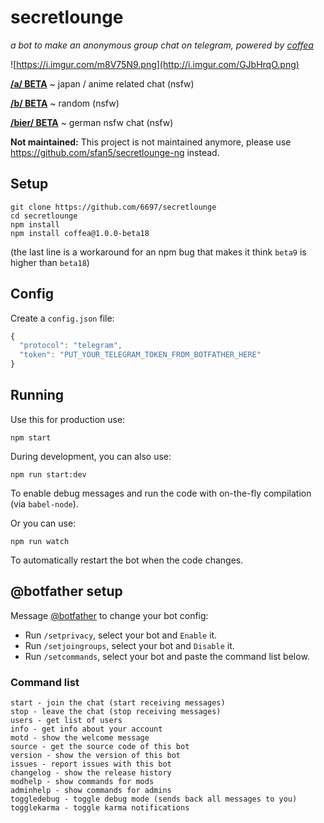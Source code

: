 # secretlounge

_a bot to make an anonymous group chat on telegram, powered by [coffea](https://github.com/caffeinery/coffea)_

![https://i.imgur.com/m8V75N9.png](http://i.imgur.com/GJbHrqO.png)

**[/a/ BETA](https://telegram.me/animeloungebot)** ~ japan / anime related chat (nsfw)

**[/b/ BETA](https://telegram.me/secretloungebot)** ~ random (nsfw)

**[/bier/ BETA](https://telegram.me/bierloungebot)** ~ german nsfw chat (nsfw)

**Not maintained:** This project is not maintained anymore, please use https://github.com/sfan5/secretlounge-ng instead.

## Setup

```
git clone https://github.com/6697/secretlounge
cd secretlounge
npm install
npm install coffea@1.0.0-beta18
```

(the last line is a workaround for an npm bug that makes it think `beta9` is higher than `beta18`)


## Config

Create a `config.json` file:

```js
{
  "protocol": "telegram",
  "token": "PUT_YOUR_TELEGRAM_TOKEN_FROM_BOTFATHER_HERE"
}
```


## Running

Use this for production use:

```
npm start
```

During development, you can also use:

```
npm run start:dev
```

To enable debug messages and run the code with on-the-fly compilation
(via `babel-node`).

Or you can use:

```
npm run watch
```

To automatically restart the bot when the code changes.


## @botfather setup

Message [@botfather](https://telegram.me/botfather) to change your bot config:

 * Run `/setprivacy`, select your bot and `Enable` it.
 * Run `/setjoingroups`, select your bot and `Disable` it.
 * Run `/setcommands`, select your bot and paste the command list below.

### Command list

```
start - join the chat (start receiving messages)
stop - leave the chat (stop receiving messages)
users - get list of users
info - get info about your account
motd - show the welcome message
source - get the source code of this bot
version - show the version of this bot
issues - report issues with this bot
changelog - show the release history
modhelp - show commands for mods
adminhelp - show commands for admins
toggledebug - toggle debug mode (sends back all messages to you)
togglekarma - toggle karma notifications
```
